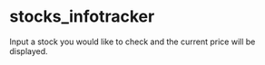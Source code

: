 # stocks_infotracker
Input a stock you would like to check and the current price will be displayed.
